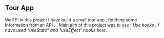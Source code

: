 <h2> Tour App </h2>

<p>
Well !!! in this project I have build a small tour app , fetching some information from an API ...
Main aim of this project was to use : 
 <em>Use hooks , I have used "useState" and "useEffect" hooks here.</em>


<p/>
